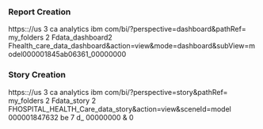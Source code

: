 ### Report Creation
https:://us 3 ca analytics ibm com/bi/?perspective=dashboard&pathRef= my_folders 2 Fdata_dashboard2 Fhealth_care_data_dashboard&action=view&mode=dashboard&subView=model000001845ab06361_00000000

### Story Creation
https:://us 3 ca analytics ibm com/bi/?perspective=story&pathRef= my_folders 2 Fdata_story 2 FHOSPITAL_HEALTH_Care_data_story&action=view&sceneId=model 000001847632 be 7 d_ 00000000 & 0
